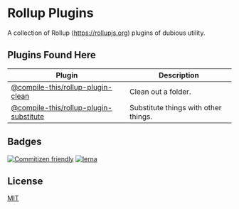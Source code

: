 # Rollup Plugins

A collection of Rollup (<https://rollupjs.org>) plugins of dubious utility.

## Plugins Found Here

| Plugin | Description |
| --------- | - |
| [@compile-this/rollup-plugin-clean](./plugins/clean) | Clean out a folder. |
| [@compile-this/rollup-plugin-substitute](./plugins/substitute) | Substitute things with other things. |

## Badges

[![Commitizen friendly](https://img.shields.io/badge/commitizen-friendly-brightgreen.svg)](http://commitizen.github.io/cz-cli/)
[![lerna](https://img.shields.io/badge/maintained%20with-lerna-cc00ff.svg)](https://lerna.js.org/)

## License

[MIT](./LICENCE)
